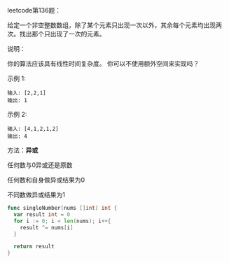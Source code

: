 leetcode第136题：

给定一个非空整数数组，除了某个元素只出现一次以外，其余每个元素均出现两次。找出那个只出现了一次的元素。

说明：

你的算法应该具有线性时间复杂度。 你可以不使用额外空间来实现吗？

示例 1:
```
输入: [2,2,1]
输出: 1
```
示例 2:
```
输入: [4,1,2,1,2]
输出: 4
```



方法：**异或**

任何数与0异或还是原数

任何数和自身做异或结果为0

不同数做异或结果为1

```go
func singleNumber(nums []int) int {
  var result int = 0
  for i := 0; i < len(nums); i++{
    result ^= nums[i]
  }

  return result
}
```

